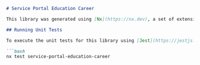 ```markdown
# Service Portal Education Career

This library was generated using [Nx](https://nx.dev), a set of extensible dev tools for monorepo setups.

## Running Unit Tests

To execute the unit tests for this library using [Jest](https://jestjs.io), run the following command:

```bash
nx test service-portal-education-career
```
```